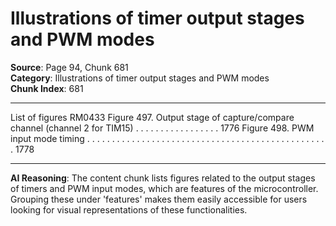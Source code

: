 # Illustrations of timer output stages and PWM modes

**Source**: Page 94, Chunk 681  
**Category**: Illustrations of timer output stages and PWM modes  
**Chunk Index**: 681

---

List of figures RM0433
Figure 497. Output stage of capture/compare channel (channel 2 for TIM15) . . . . . . . . . . . . . . . . . 1776
Figure 498. PWM input mode timing . . . . . . . . . . . . . . . . . . . . . . . . . . . . . . . . . . . . . . . . . . . . . . . . . 1778

---

**AI Reasoning**: The content chunk lists figures related to the output stages of timers and PWM input modes, which are features of the microcontroller. Grouping these under 'features' makes them easily accessible for users looking for visual representations of these functionalities.
